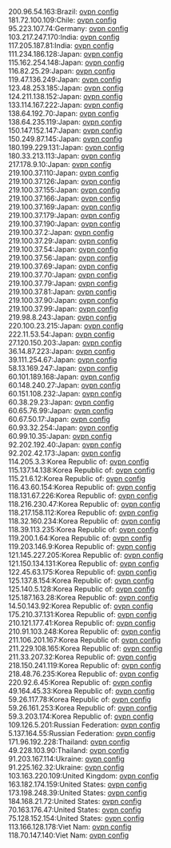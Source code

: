 200.96.54.163:Brazil: [ovpn config](vpn/200_96_54_163.ovpn)  
181.72.100.109:Chile: [ovpn config](vpn/181_72_100_109.ovpn)  
95.223.107.74:Germany: [ovpn config](vpn/95_223_107_74.ovpn)  
103.217.247.170:India: [ovpn config](vpn/103_217_247_170.ovpn)  
117.205.187.81:India: [ovpn config](vpn/117_205_187_81.ovpn)  
111.234.186.128:Japan: [ovpn config](vpn/111_234_186_128.ovpn)  
115.162.254.148:Japan: [ovpn config](vpn/115_162_254_148.ovpn)  
116.82.25.29:Japan: [ovpn config](vpn/116_82_25_29.ovpn)  
119.47.136.249:Japan: [ovpn config](vpn/119_47_136_249.ovpn)  
123.48.253.185:Japan: [ovpn config](vpn/123_48_253_185.ovpn)  
124.211.138.152:Japan: [ovpn config](vpn/124_211_138_152.ovpn)  
133.114.167.222:Japan: [ovpn config](vpn/133_114_167_222.ovpn)  
138.64.192.70:Japan: [ovpn config](vpn/138_64_192_70.ovpn)  
138.64.235.119:Japan: [ovpn config](vpn/138_64_235_119.ovpn)  
150.147.152.147:Japan: [ovpn config](vpn/150_147_152_147.ovpn)  
150.249.87.145:Japan: [ovpn config](vpn/150_249_87_145.ovpn)  
180.199.229.131:Japan: [ovpn config](vpn/180_199_229_131.ovpn)  
180.33.213.113:Japan: [ovpn config](vpn/180_33_213_113.ovpn)  
217.178.9.10:Japan: [ovpn config](vpn/217_178_9_10.ovpn)  
219.100.37.110:Japan: [ovpn config](vpn/219_100_37_110.ovpn)  
219.100.37.126:Japan: [ovpn config](vpn/219_100_37_126.ovpn)  
219.100.37.155:Japan: [ovpn config](vpn/219_100_37_155.ovpn)  
219.100.37.166:Japan: [ovpn config](vpn/219_100_37_166.ovpn)  
219.100.37.169:Japan: [ovpn config](vpn/219_100_37_169.ovpn)  
219.100.37.179:Japan: [ovpn config](vpn/219_100_37_179.ovpn)  
219.100.37.190:Japan: [ovpn config](vpn/219_100_37_190.ovpn)  
219.100.37.2:Japan: [ovpn config](vpn/219_100_37_2.ovpn)  
219.100.37.29:Japan: [ovpn config](vpn/219_100_37_29.ovpn)  
219.100.37.54:Japan: [ovpn config](vpn/219_100_37_54.ovpn)  
219.100.37.56:Japan: [ovpn config](vpn/219_100_37_56.ovpn)  
219.100.37.69:Japan: [ovpn config](vpn/219_100_37_69.ovpn)  
219.100.37.70:Japan: [ovpn config](vpn/219_100_37_70.ovpn)  
219.100.37.79:Japan: [ovpn config](vpn/219_100_37_79.ovpn)  
219.100.37.81:Japan: [ovpn config](vpn/219_100_37_81.ovpn)  
219.100.37.90:Japan: [ovpn config](vpn/219_100_37_90.ovpn)  
219.100.37.99:Japan: [ovpn config](vpn/219_100_37_99.ovpn)  
219.98.8.243:Japan: [ovpn config](vpn/219_98_8_243.ovpn)  
220.100.23.215:Japan: [ovpn config](vpn/220_100_23_215.ovpn)  
222.11.53.54:Japan: [ovpn config](vpn/222_11_53_54.ovpn)  
27.120.150.203:Japan: [ovpn config](vpn/27_120_150_203.ovpn)  
36.14.87.223:Japan: [ovpn config](vpn/36_14_87_223.ovpn)  
39.111.254.67:Japan: [ovpn config](vpn/39_111_254_67.ovpn)  
58.13.169.247:Japan: [ovpn config](vpn/58_13_169_247.ovpn)  
60.101.189.168:Japan: [ovpn config](vpn/60_101_189_168.ovpn)  
60.148.240.27:Japan: [ovpn config](vpn/60_148_240_27.ovpn)  
60.151.108.232:Japan: [ovpn config](vpn/60_151_108_232.ovpn)  
60.38.29.23:Japan: [ovpn config](vpn/60_38_29_23.ovpn)  
60.65.76.99:Japan: [ovpn config](vpn/60_65_76_99.ovpn)  
60.67.50.17:Japan: [ovpn config](vpn/60_67_50_17.ovpn)  
60.93.32.254:Japan: [ovpn config](vpn/60_93_32_254.ovpn)  
60.99.10.35:Japan: [ovpn config](vpn/60_99_10_35.ovpn)  
92.202.192.40:Japan: [ovpn config](vpn/92_202_192_40.ovpn)  
92.202.42.173:Japan: [ovpn config](vpn/92_202_42_173.ovpn)  
114.205.3.3:Korea Republic of: [ovpn config](vpn/114_205_3_3.ovpn)  
115.137.14.138:Korea Republic of: [ovpn config](vpn/115_137_14_138.ovpn)  
115.21.6.12:Korea Republic of: [ovpn config](vpn/115_21_6_12.ovpn)  
116.43.60.154:Korea Republic of: [ovpn config](vpn/116_43_60_154.ovpn)  
118.131.67.226:Korea Republic of: [ovpn config](vpn/118_131_67_226.ovpn)  
118.216.230.47:Korea Republic of: [ovpn config](vpn/118_216_230_47.ovpn)  
118.217.158.112:Korea Republic of: [ovpn config](vpn/118_217_158_112.ovpn)  
118.32.160.234:Korea Republic of: [ovpn config](vpn/118_32_160_234.ovpn)  
118.39.113.235:Korea Republic of: [ovpn config](vpn/118_39_113_235.ovpn)  
119.200.1.64:Korea Republic of: [ovpn config](vpn/119_200_1_64.ovpn)  
119.203.146.9:Korea Republic of: [ovpn config](vpn/119_203_146_9.ovpn)  
121.145.227.205:Korea Republic of: [ovpn config](vpn/121_145_227_205.ovpn)  
121.150.134.131:Korea Republic of: [ovpn config](vpn/121_150_134_131.ovpn)  
122.45.63.175:Korea Republic of: [ovpn config](vpn/122_45_63_175.ovpn)  
125.137.8.154:Korea Republic of: [ovpn config](vpn/125_137_8_154.ovpn)  
125.140.5.128:Korea Republic of: [ovpn config](vpn/125_140_5_128.ovpn)  
125.187.163.28:Korea Republic of: [ovpn config](vpn/125_187_163_28.ovpn)  
14.50.143.92:Korea Republic of: [ovpn config](vpn/14_50_143_92.ovpn)  
175.210.37.131:Korea Republic of: [ovpn config](vpn/175_210_37_131.ovpn)  
210.121.177.41:Korea Republic of: [ovpn config](vpn/210_121_177_41.ovpn)  
210.91.103.248:Korea Republic of: [ovpn config](vpn/210_91_103_248.ovpn)  
211.106.201.167:Korea Republic of: [ovpn config](vpn/211_106_201_167.ovpn)  
211.229.108.165:Korea Republic of: [ovpn config](vpn/211_229_108_165.ovpn)  
211.33.207.32:Korea Republic of: [ovpn config](vpn/211_33_207_32.ovpn)  
218.150.241.119:Korea Republic of: [ovpn config](vpn/218_150_241_119.ovpn)  
218.48.76.235:Korea Republic of: [ovpn config](vpn/218_48_76_235.ovpn)  
220.92.6.45:Korea Republic of: [ovpn config](vpn/220_92_6_45.ovpn)  
49.164.45.33:Korea Republic of: [ovpn config](vpn/49_164_45_33.ovpn)  
59.26.117.78:Korea Republic of: [ovpn config](vpn/59_26_117_78.ovpn)  
59.26.161.253:Korea Republic of: [ovpn config](vpn/59_26_161_253.ovpn)  
59.3.203.174:Korea Republic of: [ovpn config](vpn/59_3_203_174.ovpn)  
109.126.5.201:Russian Federation: [ovpn config](vpn/109_126_5_201.ovpn)  
5.137.164.55:Russian Federation: [ovpn config](vpn/5_137_164_55.ovpn)  
171.96.192.228:Thailand: [ovpn config](vpn/171_96_192_228.ovpn)  
49.228.103.90:Thailand: [ovpn config](vpn/49_228_103_90.ovpn)  
91.203.167.114:Ukraine: [ovpn config](vpn/91_203_167_114.ovpn)  
91.225.162.32:Ukraine: [ovpn config](vpn/91_225_162_32.ovpn)  
103.163.220.109:United Kingdom: [ovpn config](vpn/103_163_220_109.ovpn)  
163.182.174.159:United States: [ovpn config](vpn/163_182_174_159.ovpn)  
173.198.248.39:United States: [ovpn config](vpn/173_198_248_39.ovpn)  
184.168.21.72:United States: [ovpn config](vpn/184_168_21_72.ovpn)  
70.163.176.47:United States: [ovpn config](vpn/70_163_176_47.ovpn)  
75.128.152.154:United States: [ovpn config](vpn/75_128_152_154.ovpn)  
113.166.128.178:Viet Nam: [ovpn config](vpn/113_166_128_178.ovpn)  
118.70.147.140:Viet Nam: [ovpn config](vpn/118_70_147_140.ovpn)  
